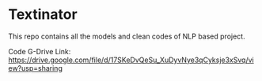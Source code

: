 # Textinator

This repo contains all the models and clean codes of NLP based project.

Code G-Drive Link: https://drive.google.com/file/d/17SKeDvQeSu_XuDyvNye3qCyksje3xSvq/view?usp=sharing
